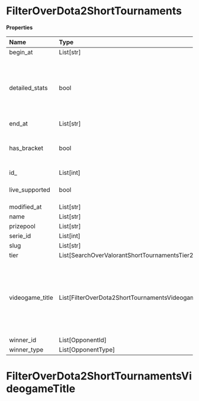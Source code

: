 # FilterOverDota2ShortTournaments

**Properties**

| Name            | Type                                                | Required | Description                                                                                              |
| :-------------- | :-------------------------------------------------- | :------- | :------------------------------------------------------------------------------------------------------- |
| begin_at        | List[str]                                           | ❌       |                                                                                                          |
| detailed_stats  | bool                                                | ❌       | Whether the tournament is expected to have detailed statistics available                                 |
| end_at          | List[str]                                           | ❌       |                                                                                                          |
| has_bracket     | bool                                                | ❌       | Whether the tournament has a bracket                                                                     |
| id\_            | List[int]                                           | ❌       |                                                                                                          |
| live_supported  | bool                                                | ❌       | Whether live is supported                                                                                |
| modified_at     | List[str]                                           | ❌       |                                                                                                          |
| name            | List[str]                                           | ❌       |                                                                                                          |
| prizepool       | List[str]                                           | ❌       |                                                                                                          |
| serie_id        | List[int]                                           | ❌       |                                                                                                          |
| slug            | List[str]                                           | ❌       |                                                                                                          |
| tier            | List[SearchOverValorantShortTournamentsTier2]       | ❌       |                                                                                                          |
| videogame_title | List[FilterOverDota2ShortTournamentsVideogameTitle] | ❌       | A videogame title id or slug. <br/>Only for `/csgo/*`, `/codmw/*`, `/fifa/*` and `/ow/*` endpoints <br/> |
| winner_id       | List[OpponentId]                                    | ❌       |                                                                                                          |
| winner_type     | List[OpponentType]                                  | ❌       |                                                                                                          |

# FilterOverDota2ShortTournamentsVideogameTitle
